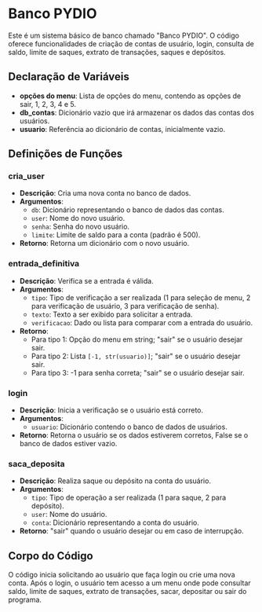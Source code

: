 # Banco PYDIO

Este é um sistema básico de banco chamado "Banco PYDIO". O código oferece funcionalidades de criação de contas de usuário, login, consulta de saldo, limite de saques, extrato de transações, saques e depósitos.

## Declaração de Variáveis

- **opções do menu**: Lista de opções do menu, contendo as opções de sair, 1, 2, 3, 4 e 5.
- **db_contas**: Dicionário vazio que irá armazenar os dados das contas dos usuários.
- **usuario**: Referência ao dicionário de contas, inicialmente vazio.

## Definições de Funções

### cria_user

- **Descrição**: Cria uma nova conta no banco de dados.
- **Argumentos**:
  - `db`: Dicionário representando o banco de dados das contas.
  - `user`: Nome do novo usuário.
  - `senha`: Senha do novo usuário.
  - `limite`: Limite de saldo para a conta (padrão é 500).
- **Retorno**: Retorna um dicionário com o novo usuário.

### entrada_definitiva

- **Descrição**: Verifica se a entrada é válida.
- **Argumentos**:
  - `tipo`: Tipo de verificação a ser realizada (1 para seleção de menu, 2 para verificação de usuário, 3 para verificação de senha).
  - `texto`: Texto a ser exibido para solicitar a entrada.
  - `verificacao`: Dado ou lista para comparar com a entrada do usuário.
- **Retorno**:
  - Para tipo 1: Opção do menu em string; "sair" se o usuário desejar sair.
  - Para tipo 2: Lista `[-1, str(usuario)]`; "sair" se o usuário desejar sair.
  - Para tipo 3: -1 para senha correta; "sair" se o usuário desejar sair.

### login

- **Descrição**: Inicia a verificação se o usuário está correto.
- **Argumentos**:
  - `usuario`: Dicionário contendo o banco de dados de usuários.
- **Retorno**: Retorna o usuário se os dados estiverem corretos, False se o banco de dados estiver vazio.

### saca_deposita

- **Descrição**: Realiza saque ou depósito na conta do usuário.
- **Argumentos**:
  - `tipo`: Tipo de operação a ser realizada (1 para saque, 2 para depósito).
  - `user`: Nome do usuário.
  - `conta`: Dicionário representando a conta do usuário.
- **Retorno**: "sair" quando o usuário desejar ou em caso de interrupção.

## Corpo do Código

O código inicia solicitando ao usuário que faça login ou crie uma nova conta. Após o login, o usuário tem acesso a um menu onde pode consultar saldo, limite de saques, extrato de transações, sacar, depositar ou sair do programa.
